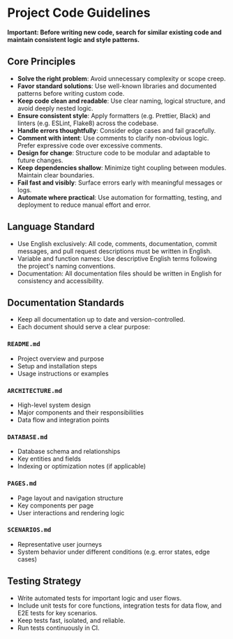 # Project Code Guidelines

**Important: Before writing new code, search for similar existing code and maintain consistent logic and style patterns.**

## Core Principles

- **Solve the right problem**: Avoid unnecessary complexity or scope creep.
- **Favor standard solutions**: Use well-known libraries and documented patterns before writing custom code.
- **Keep code clean and readable**: Use clear naming, logical structure, and avoid deeply nested logic.
- **Ensure consistent style**: Apply formatters (e.g. Prettier, Black) and linters (e.g. ESLint, Flake8) across the codebase.
- **Handle errors thoughtfully**: Consider edge cases and fail gracefully.
- **Comment with intent**: Use comments to clarify non-obvious logic. Prefer expressive code over excessive comments.
- **Design for change**: Structure code to be modular and adaptable to future changes.
- **Keep dependencies shallow**: Minimize tight coupling between modules. Maintain clear boundaries.
- **Fail fast and visibly**: Surface errors early with meaningful messages or logs.
- **Automate where practical**: Use automation for formatting, testing, and deployment to reduce manual effort and error.

## Language Standard

- Use English exclusively: All code, comments, documentation, commit messages, and pull request descriptions must be written in English.
- Variable and function names: Use descriptive English terms following the project's naming conventions.
- Documentation: All documentation files should be written in English for consistency and accessibility.

## Documentation Standards

- Keep all documentation up to date and version-controlled.
- Each document should serve a clear purpose:

### `README.md`
- Project overview and purpose
- Setup and installation steps
- Usage instructions or examples

### `ARCHITECTURE.md`
- High-level system design
- Major components and their responsibilities
- Data flow and integration points

### `DATABASE.md`
- Database schema and relationships
- Key entities and fields
- Indexing or optimization notes (if applicable)

### `PAGES.md`
- Page layout and navigation structure
- Key components per page
- User interactions and rendering logic

### `SCENARIOS.md`
- Representative user journeys
- System behavior under different conditions (e.g. error states, edge cases)

## Testing Strategy

- Write automated tests for important logic and user flows.
- Include unit tests for core functions, integration tests for data flow, and E2E tests for key scenarios.
- Keep tests fast, isolated, and reliable.
- Run tests continuously in CI.
